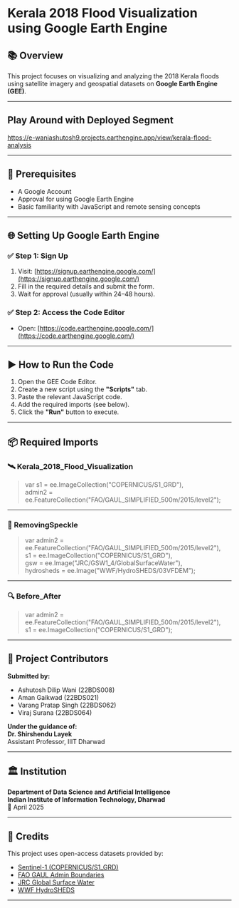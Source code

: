 # Kerala 2018 Flood Visualization using Google Earth Engine

## 📚 Overview

This project focuses on visualizing and analyzing the 2018 Kerala floods using satellite imagery and geospatial datasets on **Google Earth Engine (GEE)**.

---
## Play Around with Deployed Segment
https://e-waniashutosh9.projects.earthengine.app/view/kerala-flood-analysis

---
## 🧰 Prerequisites

- A Google Account  
- Approval for using Google Earth Engine  
- Basic familiarity with JavaScript and remote sensing concepts  

---

## 🌐 Setting Up Google Earth Engine

### ✅ Step 1: Sign Up

1. Visit: [https://signup.earthengine.google.com/](https://signup.earthengine.google.com/)
2. Fill in the required details and submit the form.
3. Wait for approval (usually within 24–48 hours).

### ✅ Step 2: Access the Code Editor

- Open: [https://code.earthengine.google.com/](https://code.earthengine.google.com/)

---

## ▶️ How to Run the Code

1. Open the GEE Code Editor.
2. Create a new script using the **"Scripts"** tab.
3. Paste the relevant JavaScript code.
4. Add the required imports (see below).
5. Click the **"Run"** button to execute.

---

## 📦 Required Imports

### 🛰️ Kerala_2018_Flood_Visualization

> var s1 = ee.ImageCollection("COPERNICUS/S1_GRD"),  
> admin2 = ee.FeatureCollection("FAO/GAUL_SIMPLIFIED_500m/2015/level2");

---

### 🔧 RemovingSpeckle

> var admin2 = ee.FeatureCollection("FAO/GAUL_SIMPLIFIED_500m/2015/level2"),  
> s1 = ee.ImageCollection("COPERNICUS/S1_GRD"),  
> gsw = ee.Image("JRC/GSW1_4/GlobalSurfaceWater"),  
> hydrosheds = ee.Image("WWF/HydroSHEDS/03VFDEM");

---

### 🔍 Before_After

> var admin2 = ee.FeatureCollection("FAO/GAUL_SIMPLIFIED_500m/2015/level2"),  
> s1 = ee.ImageCollection("COPERNICUS/S1_GRD");

---

## 🙌 Project Contributors

**Submitted by:**

- Ashutosh Dilip Wani (22BDS008)  
- Aman Gaikwad (22BDS021)   
- Varang Pratap Singh (22BDS062)  
- Viraj Surana (22BDS064)  

**Under the guidance of:**  
**Dr. Shirshendu Layek**  
Assistant Professor, IIIT Dharwad

---

## 🏛️ Institution

**Department of Data Science and Artificial Intelligence**  
**Indian Institute of Information Technology, Dharwad**  
📅 April 2025

---

## 📖 Credits

This project uses open-access datasets provided by:

- [Sentinel-1 (COPERNICUS/S1_GRD)](https://developers.google.com/earth-engine/datasets/catalog/COPERNICUS_S1_GRD)
- [FAO GAUL Admin Boundaries](https://developers.google.com/earth-engine/datasets/catalog/FAO_GAUL_SIMPLIFIED_500m_2015)
- [JRC Global Surface Water](https://developers.google.com/earth-engine/datasets/catalog/JRC_GSW1_4_GlobalSurfaceWater)
- [WWF HydroSHEDS](https://developers.google.com/earth-engine/datasets/catalog/WWF_HydroSHEDS_03VFDEM)

---
